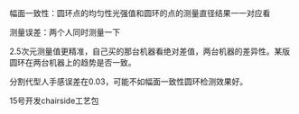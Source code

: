 幅面一致性：圆环点的均匀性光强值和圆环的点的测量直径结果一一对应看

测量误差：两个人同时测量一下

2.5次元测量值更精准，自己买的那台机器看绝对差值，两台机器的差异性。某版圆环在两台机器上的趋势是否一致。

分割代型人手感误差在0.03，可能不如幅面一致性圆环检测效果好。

15号开发chairside工艺包